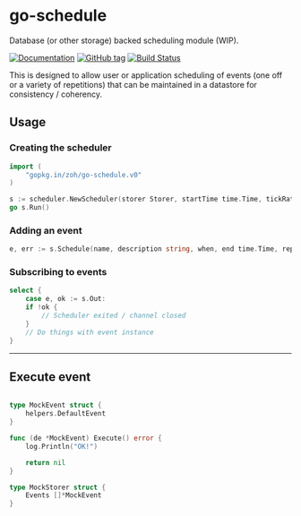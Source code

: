 # go-schedule

Database (or other storage) backed scheduling module (WIP).

[![Documentation](https://img.shields.io/badge/docs-godoc-blue.svg)](https://godoc.org/github.com/zoh/go-schedule)
[![GitHub tag](https://img.shields.io/github/tag/zoh/go-schedule.svg)](https://github.com/zoh/go-schedule)
[![Build Status](https://travis-ci.org/zoh/go-schedule.svg?branch=master)](https://travis-ci.org/zoh/go-schedule)

This is designed to allow user or application scheduling of events (one off or a variety of repetitions) that can be maintained in a datastore for consistency / coherency.


## Usage


### Creating the scheduler
```go
import (
    "gopkg.in/zoh/go-schedule.v0"
)

s := scheduler.NewScheduler(storer Storer, startTime time.Time, tickRate time.Duration)
go s.Run()
```

### Adding an event
```go
e, err := s.Schedule(name, description string, when, end time.Time, repeat repeat.Repeat)
```

### Subscribing to events
```go
select {
    case e, ok := s.Out:
    if !ok {
        // Scheduler exited / channel closed
    }
    // Do things with event instance
}

```
---

## Execute event 
```go

type MockEvent struct {
    helpers.DefaultEvent
}

func (de *MockEvent) Execute() error {
    log.Println("OK!")

	return nil
}

type MockStorer struct {
	Events []*MockEvent
}
```



